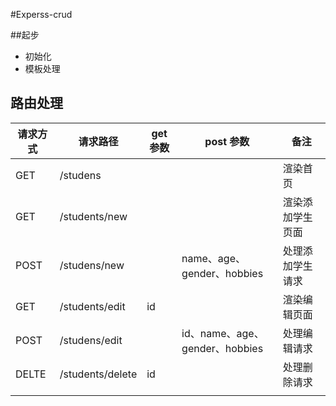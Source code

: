 #Experss-crud

##起步

- 初始化
- 模板处理

## 路由处理

| 请求方式 | 请求路径 | get 参数 | post 参数 | 备注|
|----------|------------------|----------|-------------------|------------------|
| GET      | /studens         |          |                                | 渲染首页         |
| GET      | /students/new    |          |                                | 渲染添加学生页面 |
| POST     | /studens/new     |          | name、age、gender、hobbies     | 处理添加学生请求 |
| GET      | /students/edit   | id       |                                | 渲染编辑页面     |
| POST     | /studens/edit    |          | id、name、age、gender、hobbies | 处理编辑请求     |
| DELTE      | /students/delete | id       |                                | 处理删除请求     |
|          |                  |          |                                |                  |
